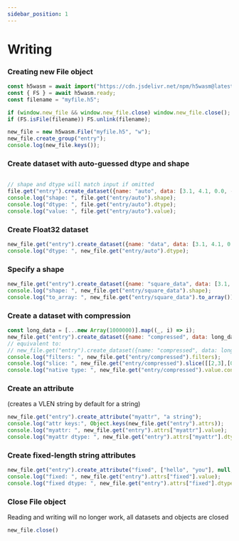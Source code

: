 ```yaml
---
sidebar_position: 1
---
```

# Writing

### Creating new File object
```js
const h5wasm = await import("https://cdn.jsdelivr.net/npm/h5wasm@latest/dist/esm/hdf5_hl.js");
const { FS } = await h5wasm.ready;
const filename = "myfile.h5";

if (window.new_file && window.new_file.close) window.new_file.close();
if (FS.isFile(filename)) FS.unlink(filename);

new_file = new h5wasm.File("myfile.h5", "w");
new_file.create_group("entry");
console.log(new_file.keys());
```
<codapi-snippet sandbox="javascript" editor="basic" init-delay="500">
</codapi-snippet>

### Create dataset with auto-guessed dtype and shape
```js

// shape and dtype will match input if omitted
file.get("entry").create_dataset({name: "auto", data: [3.1, 4.1, 0.0, -1.0]});
console.log("shape: ", file.get("entry/auto").shape);
console.log("dtype: ", file.get("entry/auto").dtype);
console.log("value: ", file.get("entry/auto").value);
```
<codapi-snippet sandbox="javascript" editor="basic" init-delay="500" template="/code/blank_file.js">
</codapi-snippet>

### Create Float32 dataset
```js
new_file.get("entry").create_dataset({name: "data", data: [3.1, 4.1, 0.0, -1.0], dtype: '<f'});
console.log("dtype: ", new_file.get("entry/auto").dtype);
```
<codapi-snippet sandbox="javascript" editor="basic" init-delay="500">
</codapi-snippet>

### Specify a shape
```js
new_file.get("entry").create_dataset({name: "square_data", data: [3.1, 4.1, 0.0, -1.0], shape: [2,2], dtype: '<d'});
console.log("shape: ", new_file.get("entry/square_data").shape);
console.log("to_array: ", new_file.get("entry/square_data").to_array());
```
<codapi-snippet sandbox="javascript" editor="basic" init-delay="500">
</codapi-snippet>

### Create a dataset with compression
```js
const long_data = [...new Array(1000000)].map((_, i) => i);
new_file.get("entry").create_dataset({name: "compressed", data: long_data, shape: [1000, 1000], dtype: '<f', chunks: [100,100], compression: 9});
// equivalent to:
// new_file.get("entry").create_dataset({name: "compressed", data: long_data, shape: [1000, 1000], dtype: '<f', chunks=[100,100], compression='gzip', compression_opts=[9]});
console.log("filters: ", new_file.get("entry/compressed").filters);
console.log("slice: ", new_file.get("entry/compressed").slice([[2,3],[0,5]]));
console.log("native type: ", new_file.get("entry/compressed").value.constructor.name);
```
<codapi-snippet sandbox="javascript" editor="basic" init-delay="500">
</codapi-snippet>

### Create an attribute 
(creates a VLEN string by default for a string)
```js
new_file.get("entry").create_attribute("myattr", "a string");
console.log("attr keys:", Object.keys(new_file.get("entry").attrs));
console.log("myattr: ", new_file.get("entry").attrs["myattr"].value);
console.log("myattr dtype: ", new_file.get("entry").attrs["myattr"].dtype);
```
<codapi-snippet sandbox="javascript" editor="basic" init-delay="500">
</codapi-snippet>

### Create fixed-length string attributes
```js
new_file.get("entry").create_attribute("fixed", ["hello", "you"], null, "S5")
console.log("fixed: ", new_file.get("entry").attrs["fixed"].value);
console.log("fixed dtype: ", new_file.get("entry").attrs["fixed"].dtype);
```
<codapi-snippet sandbox="javascript" editor="basic" init-delay="500">
</codapi-snippet>

### Close File object
Reading and writing will no longer work, all datasets and objects are closed
```js
new_file.close()

```
<codapi-snippet sandbox="javascript" editor="basic" init-delay="500">
</codapi-snippet>